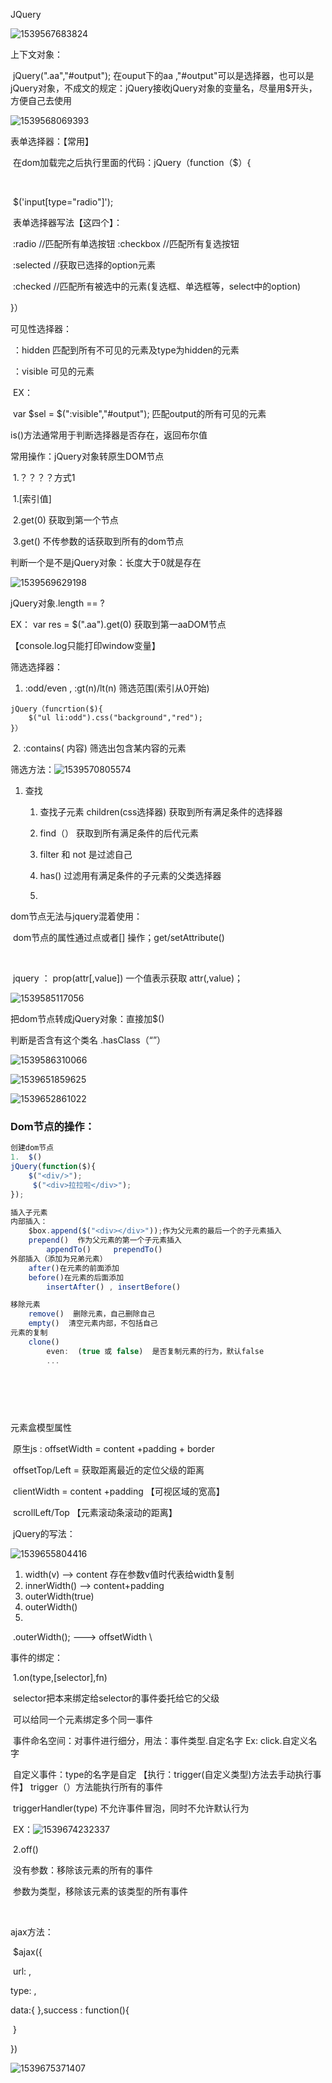 JQuery

![1539567683824](C:\Users\覃珍珍\AppData\Local\Temp\1539567683824.png)





上下文对象：

​	jQuery(".aa","#output");   在ouput下的aa ,"#output"可以是选择器，也可以是jQuery对象，不成文的规定：jQuery接收jQuery对象的变量名，尽量用$开头，方便自己去使用

![1539568069393](C:\Users\覃珍珍\AppData\Local\Temp\1539568069393.png)

表单选择器：【常用】

​	在dom加载完之后执行里面的代码：jQuery（function（$）{

​	

​	$('input[type="radio"]');

​	表单选择器写法【这四个】：

​	:radio //匹配所有单选按钮
	:checkbox //匹配所有复选按钮

​	:selected //获取已选择的option元素

​	:checked //匹配所有被选中的元素(复选框、单选框等，select中的option)

}）

可见性选择器：

​	：hidden  匹配到所有不可见的元素及type为hidden的元素

​	：visible  可见的元素

​	EX：

​		var  $sel = $(":visible","#output");   匹配output的所有可见的元素

is()方法通常用于判断选择器是否存在，返回布尔值

常用操作：jQuery对象转原生DOM节点

​	1.？？？？方式1

​	1.[索引值]

​	2.get(0) 获取到第一个节点

​	3.get()  不传参数的话获取到所有的dom节点



判断一个是不是jQuery对象：长度大于0就是存在

![1539569629198](C:\Users\覃珍珍\AppData\Local\Temp\1539569629198.png)

jQuery对象.length == ?

EX： var  res = $(".aa").get(0)  获取到第一aaDOM节点



【console.log只能打印window变量】







筛选选择器：

1. :odd/even  ,   :gt(n)/lt(n)    筛选范围(索引从0开始)

```
jQuery（funcrtion($){
	$("ul li:odd").css("background","red");
}）
```

​	2.	:contains( 内容)  筛选出包含某内容的元素

筛选方法：![1539570805574](C:\Users\覃珍珍\AppData\Local\Temp\1539570805574.png)

1. 查找

   1. 查找子元素   children(css选择器)  获取到所有满足条件的选择器
   2. find（）   获取到所有满足条件的后代元素

   

   1. filter 和  not  是过滤自己
   2. has()  过滤用有满足条件的子元素的父类选择器
   3.  





dom节点无法与jquery混着使用：

​	dom节点的属性通过点或者[]  操作；get/setAttribute()

​	

​	jquery  ：  prop(attr[,value])   一个值表示获取     attr(,value)；

![1539585117056](C:\Users\覃珍珍\AppData\Local\Temp\1539585117056.png)

把dom节点转成jQuery对象：直接加$() 

判断是否含有这个类名  .hasClass（“”）

![1539586310066](C:\Users\覃珍珍\AppData\Local\Temp\1539586310066.png)







![1539651859625](C:\Users\覃珍珍\AppData\Local\Temp\1539651859625.png)



![1539652861022](C:\Users\覃珍珍\AppData\Local\Temp\1539652861022.png)



### Dom节点的操作：	

```javascript
创建dom节点
1.  $()
jQuery(function($){
    $("<div/>");
     $("<div>拉拉啦</div>");
});

插入子元素
内部插入：
    $box.append($("<div></div>"));作为父元素的最后一个的子元素插入
	prepend()  作为父元素的第一个子元素插入
		appendTo()     prependTo()
外部插入（添加为兄弟元素）
	after()在元素的前面添加
    before()在元素的后面添加
    	insertAfter() , insertBefore()

移除元素
    remove()  删除元素，自己删除自己
	empty()  清空元素内部，不包括自己
元素的复制
	clone()
		even:  (true 或 false)  是否复制元素的行为，默认false
        ...
    
    
    
    
    
```



元素盒模型属性

​	原生js  :  offsetWidth = content +padding + border

​			offsetTop/Left = 获取距离最近的定位父级的距离

​			clientWidth = content +padding 【可视区域的宽高】

​			scrollLeft/Top  【元素滚动条滚动的距离】



​	jQuery的写法：

![1539655804416](C:\Users\覃珍珍\AppData\Local\Temp\1539655804416.png)

1. width(v)    -->  content  存在参数v值时代表给width复制
2. innerWidth()   -->  content+padding
3. outerWidth(true) 			 
4. outerWidth()
5. ​                                                                                                                 

​		.outerWidth();    --->     offsetWidth \









事件的绑定：

​	1.on(type,[selector],fn)

​		selector把本来绑定给selector的事件委托给它的父级

​		可以给同一个元素绑定多个同一事件

​		事件命名空间：对事件进行细分，用法：事件类型.自定名字       Ex:   click.自定义名字

​		自定义事件：type的名字是自定 【执行：trigger(自定义类型)方法去手动执行事件】  trigger（）方法能执行所有的事件

​			triggerHandler(type)  不允许事件冒泡，同时不允许默认行为

​			 EX：![1539674232337](C:\Users\覃珍珍\AppData\Local\Temp\1539674232337.png)

​	2.off()

​		没有参数：移除该元素的所有的事件

​		参数为类型，移除该元素的该类型的所有事件

​	 

ajax方法：

​	$ajax({

​		url:   ,

type:   ,

data:{  },success : function(){

​	}

})



![1539675371407](C:\Users\覃珍珍\AppData\Local\Temp\1539675371407.png)







































